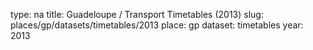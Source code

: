 type: na
title: Guadeloupe / Transport Timetables (2013)
slug: places/gp/datasets/timetables/2013
place: gp
dataset: timetables
year: 2013

